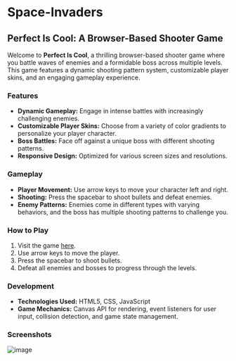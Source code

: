 # Space-Invaders

## Perfect Is Cool: A Browser-Based Shooter Game

Welcome to **Perfect Is Cool**, a thrilling browser-based shooter game where you battle waves of enemies and a formidable boss across multiple levels. This game features a dynamic shooting pattern system, customizable player skins, and an engaging gameplay experience.

### Features

- **Dynamic Gameplay:** Engage in intense battles with increasingly challenging enemies.
- **Customizable Player Skins:** Choose from a variety of color gradients to personalize your player character.
- **Boss Battles:** Face off against a unique boss with different shooting patterns.
- **Responsive Design:** Optimized for various screen sizes and resolutions.

### Gameplay

- **Player Movement:** Use arrow keys  to move your character left and right.
- **Shooting:** Press the spacebar to shoot bullets and defeat enemies.
- **Enemy Patterns:** Enemies come in different types with varying behaviors, and the boss has multiple shooting patterns to challenge you.

### How to Play

1. Visit the game [here](https://66a8f0cd87798a20625c404c--peaceful-biscochitos-744b93.netlify.app).
2. Use arrow keys to move the player.
3. Press the spacebar to shoot bullets.
4. Defeat all enemies and bosses to progress through the levels.

### Development

- **Technologies Used:** HTML5, CSS, JavaScript
- **Game Mechanics:** Canvas API for rendering, event listeners for user input, collision detection, and game state management.

### Screenshots

![image](https://github.com/user-attachments/assets/8d43f747-8fc5-4734-be6c-8f966f8ce790)

